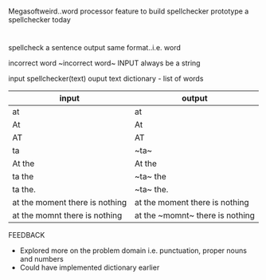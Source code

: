 #

Megasoftweird..word processor
feature to build
spellchecker
prototype a spellchecker today

#

spellcheck a sentence
output same format..i.e. word

incorrect word ~incorrect word~
INPUT always be a string

input spellchecker(text)
ouput text
dictionary - list of words

| input                          | output                          |
| ------------------------------ | ------------------------------- |
| at                             | at                              |
| At                             | At                              |
| AT                             | AT                              |
| ta                             | ~ta~                            |
| At the                         | At the                          |
| ta the                         | ~ta~ the                        |
| ta the.                        | ~ta~ the.                       |
| at the moment there is nothing | at the moment there is nothing  |
| at the momnt there is nothing  | at the ~momnt~ there is nothing |

FEEDBACK

- Explored more on the problem domain i.e. punctuation, proper nouns and numbers
- Could have implemented dictionary earlier
